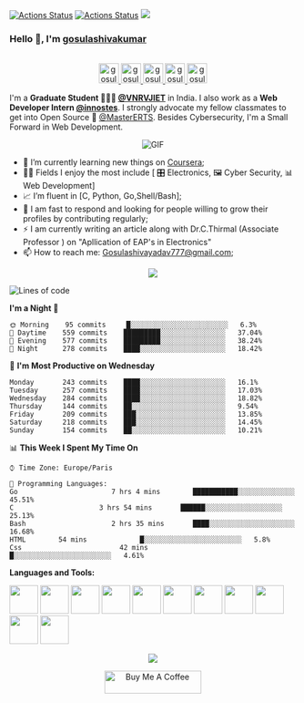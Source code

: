[![Actions Status](https://github.com/gosulashivakumar/gosulashivakumar/workflows/wakatime-stats/badge.svg)](https://github.com/gosulashivakumar/gosulashivakumar/actions)
[![Actions Status](https://github.com/gosulashivakumar/gosulashivakumar/workflows/update-gh-activity/badge.svg)](https://github.com/gosulashivakumar/gosulashivakumar/actions)
![](https://visitor-badge.glitch.me/badge?page_id=gosulashivakumar.gosulashivakumar)

### Hello 👋, I'm [gosulashivakumar](https://gosulashivakumar.github.io) 

<p align="center">
<br/>
<a href="https://twitter.com/spida_rwin">
  <img alt="gosulashivakumar | Twitter" width="35px" src="https://image.flaticon.com/icons/svg/2111/2111703.svg" />
</a>
<a href="https://www.linkedin.com/in/erwinlejeune-lkn">
  <img alt="gosulashivakumar's LinkdeIN" width="35px" src="https://image.flaticon.com/icons/svg/2111/2111465.svg" />
</a>
<a href="https://www.facebook.com/erwin.lejeune">
  <img alt="gosulashivakumar's Facebook" width="35px" src="https://image.flaticon.com/icons/svg/2111/2111342.svg" />
</a>
<a href="https://www.instagram.com/spid_erwin">
  <img alt="gosulashivakumar's Instagram" width="35px" src="https://image.flaticon.com/icons/svg/2111/2111421.svg" />
</a>
<a href="https://open.spotify.com/user/11147618695?si=zZFn6uAGRLyoU02lsG50GA">
  <img alt="gosulashivakumar's Spotify" width="35px" src="https://image.flaticon.com/icons/svg/2111/2111627.svg" />
</a>
</p>

I'm a **Graduate Student 👨🏽‍💼 [@VNRVJIET](https://www.vnrvjiet.ac.in)** in India. I also work as a **Web Developer Intern [@innostes](https://www.innostes.com)**. I strongly advocate my fellow classmates to get into Open Source 📢 [@MasterERTS](https://github.com/MasterERTS). Besides Cybersecurity, I'm a Small Forward in Web Development.

<p align="center">
<img align="center" alt="GIF" src="https://media1.tenor.com/images/1c6140897565e34a4e98f618e220dc0d/tenor.gif?itemid=9358372" />
</p>

- 📖 I’m currently learning new things on [Coursera](https://www.coursera.org);
- 🤹🏽 Fields I enjoy the most include [ 🎛 Electronics, 🖼 Cyber Security, 📊 Web Development]
- 📈 I’m fluent in [C, Python, Go,Shell/Bash];
- 💬 I am fast to respond and looking for people willing to grow their profiles by contributing regularly;
- ⚡️ I am currently writing an article along with Dr.C.Thirmal (Associate Professor ) on "Apllication of EAP's in Electronics"
- 📫 How to reach me: <Gosulashivayadav777@gmail.com>;

<p align="center">
  <img alig src="https://github-profile-trophy.vercel.app/?username=gosulashivakumar&column=6&rank=SSS,SS,S,AAA,AA,A,B,C" />
</p>



<!--START_SECTION:waka-->
![Lines of code](https://img.shields.io/badge/From%20Hello%20World%20I%27ve%20Written-17.3%20million%20lines%20of%20code-blue)

**I'm a Night 🦉** 

```text
🌞 Morning    95 commits     █░░░░░░░░░░░░░░░░░░░░░░░░   6.3% 
🌆 Daytime    559 commits    █████████░░░░░░░░░░░░░░░░   37.04% 
🌃 Evening    577 commits    █████████░░░░░░░░░░░░░░░░   38.24% 
🌙 Night      278 commits    ████░░░░░░░░░░░░░░░░░░░░░   18.42%

```
📅 **I'm Most Productive on Wednesday** 

```text
Monday       243 commits    ████░░░░░░░░░░░░░░░░░░░░░   16.1% 
Tuesday      257 commits    ████░░░░░░░░░░░░░░░░░░░░░   17.03% 
Wednesday    284 commits    ████░░░░░░░░░░░░░░░░░░░░░   18.82% 
Thursday     144 commits    ██░░░░░░░░░░░░░░░░░░░░░░░   9.54% 
Friday       209 commits    ███░░░░░░░░░░░░░░░░░░░░░░   13.85% 
Saturday     218 commits    ███░░░░░░░░░░░░░░░░░░░░░░   14.45% 
Sunday       154 commits    ██░░░░░░░░░░░░░░░░░░░░░░░   10.21%

```


📊 **This Week I Spent My Time On** 

```text
⌚︎ Time Zone: Europe/Paris

💬 Programming Languages: 
Go                       7 hrs 4 mins        ███████████░░░░░░░░░░░░░░   45.51% 
C                     3 hrs 54 mins       ██████░░░░░░░░░░░░░░░░░░░   25.13% 
Bash                     2 hrs 35 mins       ████░░░░░░░░░░░░░░░░░░░░░   16.68% 
HTML        54 mins             █░░░░░░░░░░░░░░░░░░░░░░░░   5.8% 
Css                        42 mins             █░░░░░░░░░░░░░░░░░░░░░░░░   4.61%

```


<!--END_SECTION:waka-->

**Languages and Tools:**  

<code><img height="50" src="https://image.flaticon.com/icons/svg/2861/2861557.svg"></code>
<code><img height="50" src="https://image.flaticon.com/icons/svg/3190/3190604.svg"></code>
<code><img height="50" src="https://image.flaticon.com/icons/svg/2942/2942156.svg"></code>
<code><img height="50" src="https://img.icons8.com/color/48/000000/golang.png"></code>
<code><img height="50" src="https://image.flaticon.com/icons/svg/1628/1628182.svg"></code>
<code><img height="50" src="https://image.flaticon.com/icons/png/512/2085/2085061.png"></code>
<code><img height="50" src="https://image.flaticon.com/icons/svg/2535/2535543.svg"></code>
<code><img height="50" src="https://cdn.icon-icons.com/icons2/1508/PNG/512/matlab_104289.png"></code>
<code><img height="50" src="https://image.flaticon.com/icons/svg/2721/2721297.svg"></code>
<code><img height="50" src="https://image.flaticon.com/icons/svg/752/752605.svg"></code>
<code><img height="50" src="https://image.flaticon.com/icons/svg/1680/1680899.svg"></code>

<p align="center">
<img align="center" src="https://github-readme-stats.vercel.app/api?username=gosulashivakumar&show_icons=true&hide_border=true">
</p>

<p align="center">
<a href="https://www.buymeacoffee.com/" target="_blank"><img src="https://cdn.buymeacoffee.com/buttons/default-red.png" alt="Buy Me A Coffee" height="40" width="170" ></a>
</p>
